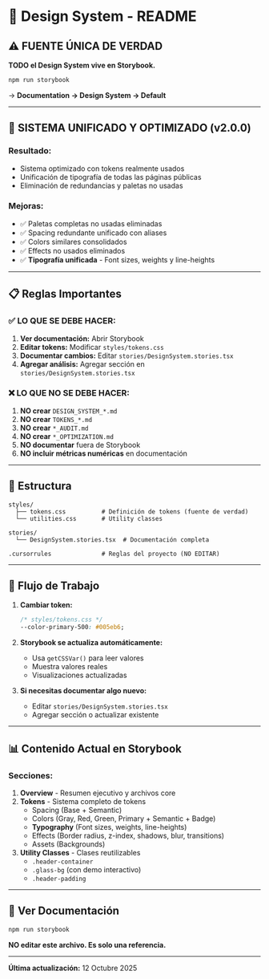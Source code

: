 # 🎨 Design System - README

## ⚠️ FUENTE ÚNICA DE VERDAD

**TODO el Design System vive en Storybook.**

```bash
npm run storybook
```

→ **Documentation → Design System → Default**

---

## 🎉 SISTEMA UNIFICADO Y OPTIMIZADO (v2.0.0)

### **Resultado:**
- Sistema optimizado con tokens realmente usados
- Unificación de tipografía de todas las páginas públicas
- Eliminación de redundancias y paletas no usadas

### **Mejoras:**
- ✅ Paletas completas no usadas eliminadas
- ✅ Spacing redundante unificado con aliases
- ✅ Colors similares consolidados
- ✅ Effects no usados eliminados
- ✅ **Tipografía unificada** - Font sizes, weights y line-heights

---

## 📋 Reglas Importantes

### ✅ LO QUE SE DEBE HACER:

1. **Ver documentación:** Abrir Storybook
2. **Editar tokens:** Modificar `styles/tokens.css`
3. **Documentar cambios:** Editar `stories/DesignSystem.stories.tsx`
4. **Agregar análisis:** Agregar sección en `stories/DesignSystem.stories.tsx`

### ❌ LO QUE NO SE DEBE HACER:

1. **NO crear** `DESIGN_SYSTEM_*.md`
2. **NO crear** `TOKENS_*.md`
3. **NO crear** `*_AUDIT.md`
4. **NO crear** `*_OPTIMIZATION.md`
5. **NO documentar** fuera de Storybook
6. **NO incluir métricas numéricas** en documentación

---

## 📁 Estructura

```
styles/
  ├── tokens.css          # Definición de tokens (fuente de verdad)
  └── utilities.css       # Utility classes

stories/
  └── DesignSystem.stories.tsx  # Documentación completa

.cursorrules              # Reglas del proyecto (NO EDITAR)
```

---

## 🔄 Flujo de Trabajo

1. **Cambiar token:**
   ```css
   /* styles/tokens.css */
   --color-primary-500: #005eb6;
   ```

2. **Storybook se actualiza automáticamente:**
   - Usa `getCSSVar()` para leer valores
   - Muestra valores reales
   - Visualizaciones actualizadas

3. **Si necesitas documentar algo nuevo:**
   - Editar `stories/DesignSystem.stories.tsx`
   - Agregar sección o actualizar existente

---

## 📊 Contenido Actual en Storybook

### **Secciones:**

1. **Overview** - Resumen ejecutivo y archivos core
2. **Tokens** - Sistema completo de tokens
   - Spacing (Base + Semantic)
   - Colors (Gray, Red, Green, Primary + Semantic + Badge)
   - **Typography** (Font sizes, weights, line-heights)
   - Effects (Border radius, z-index, shadows, blur, transitions)
   - Assets (Backgrounds)
3. **Utility Classes** - Clases reutilizables
   - `.header-container`
   - `.glass-bg` (con demo interactivo)
   - `.header-padding`

---

## 🎯 Ver Documentación

```bash
npm run storybook
```

**NO editar este archivo. Es solo una referencia.**

---

**Última actualización:** 12 Octubre 2025
